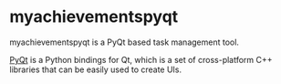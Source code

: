 # myachievementspyqt

myachievementspyqt is a PyQt based task management tool.

[PyQt](https://pypi.org/project/PyQt5/) is a Python bindings for Qt, which is a set of cross-platform C++ libraries that can be easily used to create UIs.
